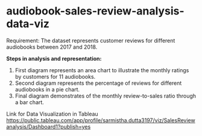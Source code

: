 # audiobook-sales-review-analysis-data-viz
Requirement: The dataset represents customer reviews for different audiobooks between 2017 and 2018.

**Steps in analysis and representation:**

1. First diagram represents an area chart to illustrate the monthly ratings by customers for 11 audiobooks.
2. Second diagram represents the percentage of reviews for different audiobooks in a pie chart. 
3. Final diagram demonstrates of the monthly review-to-sales ratio through a bar chart.

Link for Data Visualization in Tableau
https://public.tableau.com/app/profile/sarmistha.dutta3197/viz/SalesReviewanalysis/Dashboard1?publish=yes

